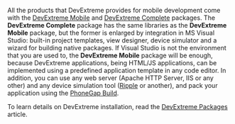 All the products that DevExtreme provides for mobile development come with the [DevExtreme Mobile](/concepts/Common/07%20DevExtreme%20Packages/10%20DevExtreme%20Mobile.md '/Documentation/Guide/Common/DevExtreme_Packages/#DevExtreme_Mobile') and [DevExtreme Complete](/concepts/Common/07%20DevExtreme%20Packages/30%20DevExtreme%20Complete.md '/Documentation/Guide/Common/DevExtreme_Packages/#DevExtreme_Complete') packages. The **DevExtreme Complete** package has the same libraries as the **DevExtreme Mobile** package, but the former is enlarged by integration in MS Visual Studio: built-in project templates, view designer, device simulator and a wizard for building native packages. If Visual Studio is not the environment that you are used to, the **DevExtreme Mobile** package will be enough, because DevExtreme applications, being HTML/JS applications, can be implemented using a predefined application template in any code editor. In addition, you can use any web server (Apache HTTP Server, IIS or any other) and any device simulation tool ([Ripple](https://ripple.incubator.apache.org) or another), and pack your application using the [PhoneGap Build](https://build.phonegap.com).
 
To learn details on DevExtreme installation, read the [DevExtreme Packages](/Documentation/Guide/Common/DevExtreme_Packages/#DevExtreme_Packages) article.